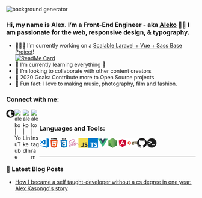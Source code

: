 ![background generator](https://i.imgur.com/w8lNcuF.png)

### Hi, my name is Alex. I’m a Front-End Engineer - aka [Aleko][website] 👋🏾 I am passionate for the web, responsive design, & typography.

-   👨🏾‍💻 I’m currently working on a [Scalable Laravel + Vue + Sass Base Project][repository]!
    <br>
    [![ReadMe Card](https://github-readme-stats.vercel.app/api/pin/?username=alexkasongo&show_icons=true&theme=merko&repo=laravel-vue-base)](https://github.com/alexkasongo/laravel-vue-base)
-   🌱 I’m currently learning everything 🤣
-   🌱 I’m looking to collaborate with other content creators
-   🌱 2020 Goals: Contribute more to Open Source projects
-   🌱 Fun fact: I love to making music, photography, film and fashion.

### Connect with me:

[<img align="left" alt="alexkasongo.com" width="22px" src="https://raw.githubusercontent.com/iconic/open-iconic/master/svg/globe.svg" />][website]
[<img align="left" alt="aleko | YouTube" width="22px" src="https://cdn.jsdelivr.net/npm/simple-icons@v3/icons/youtube.svg" />][youtube]
[<img align="left" alt="aleko | LinkedIn" width="22px" src="https://cdn.jsdelivr.net/npm/simple-icons@v3/icons/linkedin.svg" />][linkedin]
[<img align="left" alt="aleko | Instagram" width="22px" src="https://cdn.jsdelivr.net/npm/simple-icons@v3/icons/instagram.svg" />][instagram]

<br />

### Languages and Tools:

[<img align="left" alt="Visual Studio Code" width="26px" src="https://raw.githubusercontent.com/github/explore/80688e429a7d4ef2fca1e82350fe8e3517d3494d/topics/visual-studio-code/visual-studio-code.png" />][github]
[<img align="left" alt="HTML5" width="26px" src="https://raw.githubusercontent.com/github/explore/80688e429a7d4ef2fca1e82350fe8e3517d3494d/topics/html/html.png" />][github]
[<img align="left" alt="CSS3" width="26px" src="https://raw.githubusercontent.com/github/explore/80688e429a7d4ef2fca1e82350fe8e3517d3494d/topics/css/css.png" />][github]
[<img align="left" alt="Sass" width="26px" src="https://raw.githubusercontent.com/github/explore/80688e429a7d4ef2fca1e82350fe8e3517d3494d/topics/sass/sass.png" />][github]
[<img align="left" alt="JavaScript" width="26px" src="https://raw.githubusercontent.com/github/explore/80688e429a7d4ef2fca1e82350fe8e3517d3494d/topics/javascript/javascript.png" />][github]
[<img align="left" alt="Typescript" width="26px" src="https://raw.githubusercontent.com/github/explore/80688e429a7d4ef2fca1e82350fe8e3517d3494d/topics/typescript/typescript.png" />][github]
[<img align="left" alt="Vue" width="26px" src="https://raw.githubusercontent.com/github/explore/80688e429a7d4ef2fca1e82350fe8e3517d3494d/topics/vue/vue.png" />][github]
[<img align="left" alt="Node.js" width="26px" src="https://raw.githubusercontent.com/github/explore/80688e429a7d4ef2fca1e82350fe8e3517d3494d/topics/nodejs/nodejs.png" />][github]
[<img align="left" alt="Angular.js" width="26px" src="https://raw.githubusercontent.com/github/explore/80688e429a7d4ef2fca1e82350fe8e3517d3494d/topics/angular/angular.png" />][github]
[<img align="left" alt="Git" width="26px" src="https://raw.githubusercontent.com/github/explore/80688e429a7d4ef2fca1e82350fe8e3517d3494d/topics/git/git.png" />][github]
[<img align="left" alt="GitHub" width="26px" src="https://raw.githubusercontent.com/github/explore/78df643247d429f6cc873026c0622819ad797942/topics/github/github.png" />][github]
[<img align="left" alt="HTML5" width="26px" src="https://raw.githubusercontent.com/github/explore/80688e429a7d4ef2fca1e82350fe8e3517d3494d/topics/terminal/terminal.png" />][github]

<br />
<br />

---

### 📕 Latest Blog Posts

<!-- BLOG-POST-LIST:START -->

-   [How I became a self taught-developer without a cs degree in one year: Alex Kasongo's story](https://medium.com/@alexkasongo/how-i-became-a-self-taught-developer-without-a-cs-degree-in-one-year-alex-kasongos-story-100ad3ad724)
<!-- BLOG-POST-LIST:END -->

<!-- ---

<img align="left" alt="alexkasongo's Github Stats" src="https://github-readme-stats.vercel.app/api?username=alexkasongo&&show_icons=true&theme=tokyonight&hide=contribs,prs" /> -->

[website]: https://alexkasongo.com
[youtube]: https://youtube.com/c/alekobeats
[instagram]: https://instagram.com/alexkasongo
[linkedin]: https://linkedin.com/in/alex-kasongo-9781016b/
[github]: https://www.github.com/alexkasongo
[repository]: https://github.com/alexkasongo/laravel-vue-base
